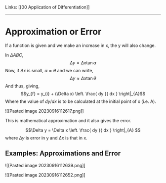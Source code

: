 Links: [[00 Application of Differentiation]]
___
# Approximation or Error
If a function is given and we make an increase in x, the y will also change. 

In $\Delta ABC$, 
$$\Delta y = \Delta x \tan \alpha$$
Now, if $\Delta x$ is small, $\alpha \approx \theta$ and we can write,
$$\Delta y \approx \Delta x \tan \theta$$
And thus, giving,
$$y_{f} = y_{i} + (\Delta x) \left. \frac{ dy }{ dx } \right|_{A}$$
Where the value of $dy /dx$ is to be calculated at the initial point of x (i.e. A).

![[Pasted image 20230916112617.png]]

This is mathematical approximation and it also gives the error. 

$$\Delta y = \Delta x \left. \frac{ dy }{ dx } \right|_{A} $$
where $\Delta y$ is error in y and $\Delta x$ is that in x. 

## Examples: Approximations and Error
![[Pasted image 20230916112639.png]]

![[Pasted image 20230916112652.png]]


